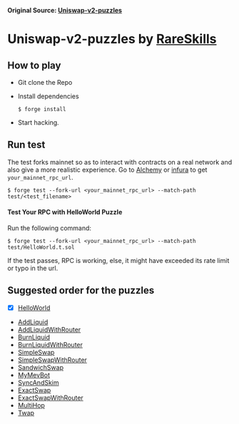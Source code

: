 **Original Source: [Uniswap-v2-puzzles](https://github.com/rareskills/uniswap-v2-puzzles)**

# Uniswap-v2-puzzles by [RareSkills](https://www.rareskills.io)

## How to play

- Git clone the Repo

- Install dependencies
    ```shell
    $ forge install
    ```
- Start hacking.

## Run test

The test forks mainnet so as to interact with contracts on a real network and also give a more realistic experience. Go to [Alchemy](https://alchemy.com) or [infura](https:/infura.io) 
to get `your_mainnet_rpc_url`.
```shell
$ forge test --fork-url <your_mainnet_rpc_url> --match-path test/<test_filename> 
```

#### Test Your RPC with HelloWorld Puzzle

Run the following command:
```shell
$ forge test --fork-url <your_mainnet_rpc_url> --match-path test/HelloWorld.t.sol
```
If the test passes, RPC is working, else, it might have exceeded its rate limit or typo in the url.

## Suggested order for the puzzles

- [x] [HelloWorld](https://github.com/RareSkills/uniswap-v2-puzzles/blob/main/src/HelloWorld.sol)
- [AddLiquid](https://github.com/RareSkills/uniswap-v2-puzzles/blob/main/src/AddLiquid.sol)
- [AddLiquidWithRouter](https://github.com/RareSkills/uniswap-v2-puzzles/blob/main/src/AddLiquidWithRouter.sol)
- [BurnLiquid](https://github.com/RareSkills/uniswap-v2-puzzles/blob/main/src/BurnLiquid.sol)
- [BurnLiquidWithRouter](https://github.com/RareSkills/uniswap-v2-puzzles/blob/main/src/BurnLiquidWithRouter.sol)
- [SimpleSwap](https://github.com/RareSkills/uniswap-v2-puzzles/blob/main/src/SimpleSwap.sol)
- [SimpleSwapWithRouter](https://github.com/RareSkills/uniswap-v2-puzzles/blob/main/src/SimpleSwapWithRouter.sol)
- [SandwichSwap](https://github.com/RareSkills/uniswap-v2-puzzles/blob/main/src/SandwichSwap.sol)
- [MyMevBot](https://github.com/RareSkills/uniswap-v2-puzzles/blob/main/src/MyMevBot.sol)
- [SyncAndSkim](https://github.com/RareSkills/uniswap-v2-puzzles/blob/main/src/SyncAndSkim.sol)
- [ExactSwap](https://github.com/RareSkills/uniswap-v2-puzzles/blob/main/src/ExactSwap.sol)
- [ExactSwapWithRouter](https://github.com/RareSkills/uniswap-v2-puzzles/blob/main/src/ExactSwapWithRouter.sol)
- [MultiHop](https://github.com/RareSkills/uniswap-v2-puzzles/blob/main/src/MultiHop.sol)
- [Twap](https://github.com/RareSkills/uniswap-v2-puzzles/blob/main/src/Twap.sol)
